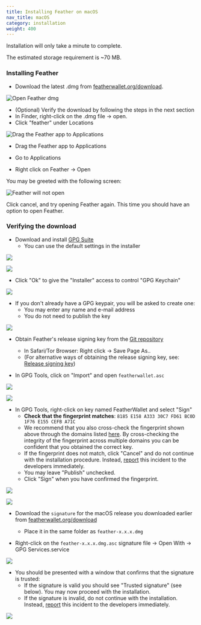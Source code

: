 ```yaml
---
title: Installing Feather on macOS
nav_title: macOS
category: installation
weight: 400
---
```


Installation will only take a minute to complete.

The estimated storage requirement is ~70 MB.

### Installing Feather

- Download the latest .dmg from [featherwallet.org/download](https://featherwallet.org/download).

![Open Feather dmg](/static/files/macos_open_dmg.png)

- (Optional) Verify the download by following the steps in the next section
- In Finder, right-click on the .dmg file → open.
- Click "feather" under Locations

![Drag the Feather app to Applications](/static/files/macos_install.png)

- Drag the Feather app to Applications

- Go to Applications
- Right click on Feather -> Open

You may be greeted with the following screen:

![Feather will not open](/static/files/macos_open_app.png)

Click cancel, and try opening Feather again. This time you should have an option to open Feather.


### Verifying the download

- Download and install [GPG Suite](https://gpgtools.org/)
  - You can use the default settings in the installer

![](/static/files/macos-gpg-tools-dmg.png)

![](/static/files/macos-gpg-tools-installer.png)

- Click "Ok" to give the "Installer" access to control "GPG Keychain"

![](/static/files/macos-gpg-tools-keychain.png)

- If you don't already have a GPG keypair, you will be asked to create one:
  - You may enter any name and e-mail address
  - You do not need to publish the key

![](/static/files/macos-gpg-new-keypair.png)

- Obtain Feather's release signing key from the [Git repository](https://raw.githubusercontent.com/feather-wallet/feather/master/utils/pubkeys/featherwallet.asc)
  - In Safari/Tor Browser: Right click → Save Page As..
  - (For alternative ways of obtaining the release signing key, see: [Release signing key](release-signing-key))

- In GPG Tools, click on "Import" and open `featherwallet.asc`

![](/static/files/macos-gpg-select-signing-key.png)

![](/static/files/macos-gpg-import-success.png)

- In GPG Tools, right-click on key named FeatherWallet and select "Sign"
  - **Check that the fingerprint matches**: `8185 E158 A333 30C7 FD61 BC0D 1F76 E155 CEFB A71C`
  - We recommend that you also cross-check the fingerprint shown above through the domains listed [here](release-signing-key). By cross-checking the integrity of the fingerprint across multiple domains you can be confident that you obtained the correct key.
  - If the fingerprint does not match, click "Cancel" and do not continue with the installation procedure. Instead, [report](report-an-issue) this incident to the developers immediately.
  - You may leave "Publish" unchecked.
  - Click "Sign" when you have confirmed the fingerprint.

![](/static/files/macos-gpg-sign-release-key.png)

![](/static/files/macos-gpg-sign-release-key-success.png)

- Download the `signature` for the macOS release you downloaded earlier from [featherwallet.org/download](https://featherwallet.org/download/)
  - Place it in the same folder as `feather-x.x.x.dmg`

- Right-click on the `feather-x.x.x.dmg.asc` signature file → Open With → GPG Services.service

![](/static/files/macos-gpg-verify-release.png)

- You should be presented with a window that confirms that the signature is trusted:
  - If the signature is valid you should see "Trusted signature" (see below). You may now proceed with the installation.
  - If the signature is invalid, do not continue with the installation. Instead, [report](report-an-issue) this incident to the developers immediately.

![](/static/files/macos-gpg-trused-signature.png)